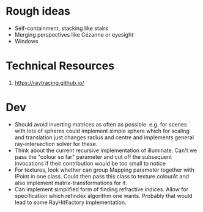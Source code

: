# Rough ideas
- Self-containment, stacking like stairs
- Merging perspectives like Cézanne or eyesight
- Windows

# Technical Resources
1. https://raytracing.github.io/

# Dev
- Should avoid inverting matrices as often as possible. e.g. for scenes with lots of spheres could implement
simple sphere which for scaling and translation just changes radius and centre and implements general
ray-intersection solver for these.
- Think about the current recursive implementation of illuminate. Can't we pass the "colour so far"
parameter and cut off the subsequent invocations if their contribution would be too small to notice
- For textures, look whether can group Mapping parameter together with IPoint in one class. 
Could then pass this class to texture.colourAt and also implement matrix-transformations for it.
- Can implement simplified form of finding refractive indices. Allow for specification which refindex algorithm
one wants. Probably that would lead to some RayHitFactory implementation.